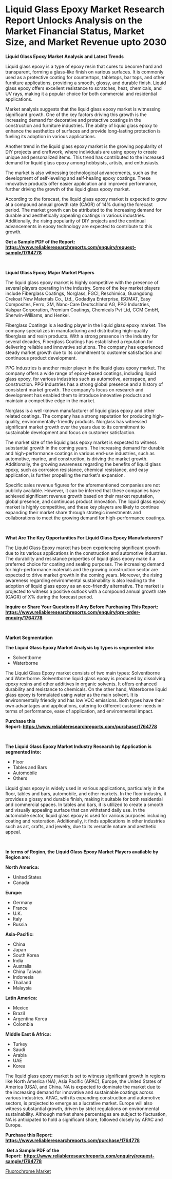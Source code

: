 <p><h1>Liquid Glass Epoxy Market Research Report Unlocks Analysis on the Market Financial Status, Market Size, and Market Revenue upto 2030</h1></p><p><strong>Liquid Glass Epoxy Market Analysis and Latest Trends</strong></p>
<p><p>Liquid glass epoxy is a type of epoxy resin that cures to become hard and transparent, forming a glass-like finish on various surfaces. It is commonly used as a protective coating for countertops, tabletops, bar tops, and other furniture applications, providing a smooth, glossy, and durable finish. Liquid glass epoxy offers excellent resistance to scratches, heat, chemicals, and UV rays, making it a popular choice for both commercial and residential applications.</p><p>Market analysis suggests that the liquid glass epoxy market is witnessing significant growth. One of the key factors driving this growth is the increasing demand for decorative and protective coatings in the construction and furniture industries. The ability of liquid glass epoxy to enhance the aesthetics of surfaces and provide long-lasting protection is fueling its adoption in various applications.</p><p>Another trend in the liquid glass epoxy market is the growing popularity of DIY projects and craftwork, where individuals are using epoxy to create unique and personalized items. This trend has contributed to the increased demand for liquid glass epoxy among hobbyists, artists, and enthusiasts.</p><p>The market is also witnessing technological advancements, such as the development of self-leveling and self-healing epoxy coatings. These innovative products offer easier application and improved performance, further driving the growth of the liquid glass epoxy market.</p><p>According to the forecast, the liquid glass epoxy market is expected to grow at a compound annual growth rate (CAGR) of 14% during the forecast period. The market growth can be attributed to the increasing demand for durable and aesthetically appealing coatings in various industries. Additionally, the rising popularity of DIY projects and the continual advancements in epoxy technology are expected to contribute to this growth.</p></p>
<p><strong>Get a Sample PDF of the Report:&nbsp; <a href="https://www.reliableresearchreports.com/enquiry/request-sample/1764778">https://www.reliableresearchreports.com/enquiry/request-sample/1764778</a></strong></p>
<p>&nbsp;</p>
<p><strong>Liquid Glass Epoxy Major Market Players</strong></p>
<p><p>The liquid glass epoxy market is highly competitive with the presence of several players operating in the industry. Some of the key market players include Fiberglass Coatings, Norglass, FGCI, Reschimica, Guangdong Crekoat New Materials Co., Ltd., Godadiya Enterprise, ISOMAT, Easy Composites, Ferro, 3M, Nano-Care Deutschland AG, PPG Industries, Valspar Corporation, Premium Coatings, Chemicals Pvt Ltd, CCM GmbH, Sherwin-Williams, and Henkel.</p><p>Fiberglass Coatings is a leading player in the liquid glass epoxy market. The company specializes in manufacturing and distributing high-quality fiberglass and resin products. With a strong presence in the industry for several decades, Fiberglass Coatings has established a reputation for delivering reliable and innovative solutions. The company has experienced steady market growth due to its commitment to customer satisfaction and continuous product development.</p><p>PPG Industries is another major player in the liquid glass epoxy market. The company offers a wide range of epoxy-based coatings, including liquid glass epoxy, for various industries such as automotive, aerospace, and construction. PPG Industries has a strong global presence and a history of consistent market growth. The company's focus on research and development has enabled them to introduce innovative products and maintain a competitive edge in the market.</p><p>Norglass is a well-known manufacturer of liquid glass epoxy and other related coatings. The company has a strong reputation for producing high-quality, environmentally-friendly products. Norglass has witnessed significant market growth over the years due to its commitment to sustainable development and focus on customer satisfaction.</p><p>The market size of the liquid glass epoxy market is expected to witness substantial growth in the coming years. The increasing demand for durable and high-performance coatings in various end-use industries, such as automotive, marine, and construction, is driving the market growth. Additionally, the growing awareness regarding the benefits of liquid glass epoxy, such as corrosion resistance, chemical resistance, and easy application, is further propelling the market's expansion.</p><p>Specific sales revenue figures for the aforementioned companies are not publicly available. However, it can be inferred that these companies have achieved significant revenue growth based on their market reputation, global presence, and continuous product innovation. The liquid glass epoxy market is highly competitive, and these key players are likely to continue expanding their market share through strategic investments and collaborations to meet the growing demand for high-performance coatings.</p></p>
<p>&nbsp;</p>
<p><strong>What Are The Key Opportunities For Liquid Glass Epoxy Manufacturers?</strong></p>
<p><p>The Liquid Glass Epoxy market has been experiencing significant growth due to its various applications in the construction and automotive industries. The durability and resistance properties of liquid glass epoxy make it a preferred choice for coating and sealing purposes. The increasing demand for high-performance materials and the growing construction sector are expected to drive market growth in the coming years. Moreover, the rising awareness regarding environmental sustainability is also leading to the adoption of liquid glass epoxy as an eco-friendly alternative. The market is projected to witness a positive outlook with a compound annual growth rate (CAGR) of X% during the forecast period.</p></p>
<p><strong>Inquire or Share Your Questions If Any Before Purchasing This Report: <a href="https://www.reliableresearchreports.com/enquiry/pre-order-enquiry/1764778">https://www.reliableresearchreports.com/enquiry/pre-order-enquiry/1764778</a></strong></p>
<p>&nbsp;</p>
<p><strong>Market Segmentation</strong></p>
<p><strong>The Liquid Glass Epoxy Market Analysis by types is segmented into:</strong></p>
<p><ul><li>Solventborne</li><li>Waterborne</li></ul></p>
<p><p>The Liquid Glass Epoxy market consists of two main types: Solventborne and Waterborne. Solventborne liquid glass epoxy is produced by dissolving epoxy resins and other additives in organic solvents. It offers enhanced durability and resistance to chemicals. On the other hand, Waterborne liquid glass epoxy is formulated using water as the main solvent. It is environmentally friendly and has low VOC emissions. Both types have their own advantages and applications, catering to different customer needs in terms of performance, ease of application, and environmental impact.</p></p>
<p><strong>Purchase this Report:&nbsp;<a href="https://www.reliableresearchreports.com/purchase/1764778">https://www.reliableresearchreports.com/purchase/1764778</a></strong></p>
<p>&nbsp;</p>
<p><strong>The Liquid Glass Epoxy Market Industry Research by Application is segmented into:</strong></p>
<p><ul><li>Floor</li><li>Tables and Bars</li><li>Automobile</li><li>Others</li></ul></p>
<p><p>Liquid glass epoxy is widely used in various applications, particularly in the floor, tables and bars, automobile, and other markets. In the floor industry, it provides a glossy and durable finish, making it suitable for both residential and commercial spaces. In tables and bars, it is utilized to create a smooth and visually appealing surface that can withstand daily use. In the automobile sector, liquid glass epoxy is used for various purposes including coating and restoration. Additionally, it finds applications in other industries such as art, crafts, and jewelry, due to its versatile nature and aesthetic appeal.</p></p>
<p>&nbsp;</p>
<p><strong>In terms of Region, the Liquid Glass Epoxy Market Players available by Region are:</strong></p>
<p>
    <p> <strong> North America: </strong>
        <ul>
            <li>United States</li>
            <li>Canada</li>
        </ul>
        </p> 
    <p> <strong> Europe: </strong>
        <ul>
            <li>Germany</li>
            <li>France</li>
            <li>U.K.</li>
            <li>Italy</li>
            <li>Russia</li>
        </ul>
        </p> 
    <p> <strong> Asia-Pacific: </strong>
        <ul>
            <li>China</li>
            <li>Japan</li>
            <li>South Korea</li>
            <li>India</li>
            <li>Australia</li>
            <li>China Taiwan</li>
            <li>Indonesia</li>
            <li>Thailand</li>
            <li>Malaysia</li>
        </ul>
        </p> 
    <p> <strong> Latin America: </strong>
        <ul>
            <li>Mexico</li>
            <li>Brazil</li>
            <li>Argentina Korea</li>
            <li>Colombia</li>
        </ul>
        </p> 
    <p> <strong> Middle East & Africa: </strong>
        <ul>
            <li>Turkey</li>
            <li>Saudi</li>
            <li>Arabia</li>
            <li>UAE</li>
            <li>Korea</li>
        </ul>
    </p>
    </p>
<p><p>The liquid glass epoxy market is set to witness significant growth in regions like North America (NA), Asia Pacific (APAC), Europe, the United States of America (USA), and China. NA is expected to dominate the market due to the increasing demand for innovative and sustainable coatings across various industries. APAC, with its expanding construction and automotive sectors, is projected to emerge as a lucrative market. Europe will also witness substantial growth, driven by strict regulations on environmental sustainability. Although market share percentages are subject to fluctuation, NA is anticipated to hold a significant share, followed closely by APAC and Europe.</p></p>
<p><strong>Purchase this Report: <a href="https://www.reliableresearchreports.com/purchase/1764778">https://www.reliableresearchreports.com/purchase/1764778</a></strong></p>
<p>&nbsp;<strong>Get a Sample PDF of the Report:&nbsp;&nbsp;<a href="https://www.reliableresearchreports.com/enquiry/request-sample/1764778">https://www.reliableresearchreports.com/enquiry/request-sample/1764778</a></strong></p>
<p><strong></strong></p>
<p><p><a href="https://github.com/NorbertYates/Market-Research-Report-List-2/blob/main/fluorochrome-market.md">Fluorochrome Market</a></p></p>